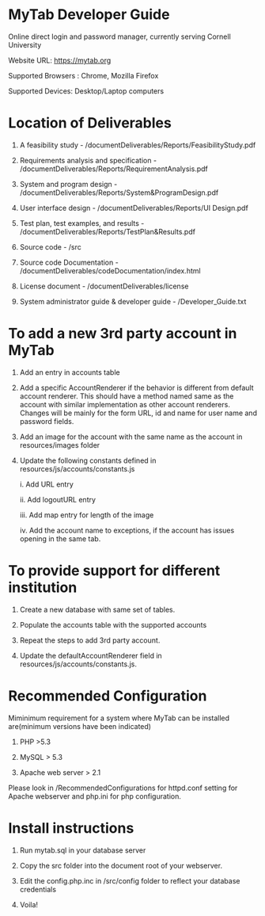 MyTab Developer Guide
======================

Online direct login and password manager, currently serving Cornell University

Website URL: https://mytab.org

Supported Browsers : Chrome, Mozilla Firefox

Supported Devices: Desktop/Laptop computers

Location of Deliverables
================================================


1) A feasibility study - /documentDeliverables/Reports/FeasibilityStudy.pdf

2) Requirements analysis and specification - /documentDeliverables/Reports/RequirementAnalysis.pdf

3) System and program design - /documentDeliverables/Reports/System&ProgramDesign.pdf

4) User interface design - /documentDeliverables/Reports/UI Design.pdf

5) Test plan, test examples, and results - /documentDeliverables/Reports/TestPlan&Results.pdf

6) Source code - /src

7) Source code Documentation - /documentDeliverables/codeDocumentation/index.html

8) License document - /documentDeliverables/license

9) System administrator guide & developer guide - /Developer_Guide.txt



To add a new 3rd party account in MyTab
==========================================

1) Add an entry in accounts table

2) Add a specific AccountRenderer if the behavior is different from default account renderer. This should have a method named same as the account with similar implementation as other account renderers. Changes will be mainly for the form URL, id and name for user name and password fields.

3) Add an image for the account with the same name as the account in resources/images folder

4) Update the following constants defined in resources/js/accounts/constants.js

	i. Add URL entry
	
	ii. Add logoutURL entry
	
	iii. Add map entry for length of the image
	
	iv. Add the account name to exceptions, if the account has issues opening in the same tab.
        
        


To provide support for different institution
==================================================
1) Create a new database with same set of tables.

2) Populate the accounts table with the supported accounts

3) Repeat the steps to add 3rd party account.

4) Update the defaultAccountRenderer field in resources/js/accounts/constants.js.


Recommended Configuration
=======================

Miminimum requirement for a system where MyTab can be installed are(minimum versions have been indicated)

1) PHP >5.3

2) MySQL > 5.3

3) Apache web server > 2.1


Please look in /RecommendedConfigurations for httpd.conf setting for Apache webserver and php.ini for php configuration.

Install instructions
=======================

1) Run mytab.sql in your database server

2) Copy the src folder into the document root of your webserver.

3) Edit the config.php.inc in /src/config folder to reflect your database credentials

4) Voila!

